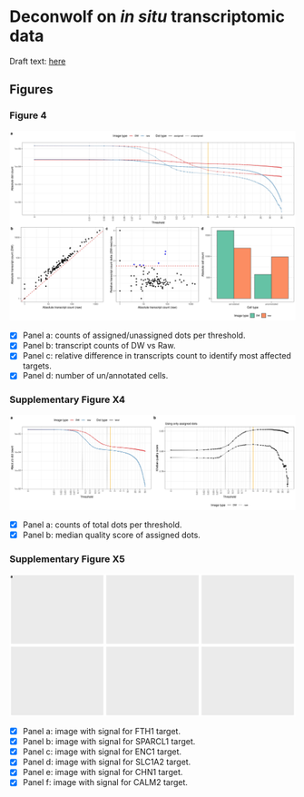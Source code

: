 # Deconwolf on *in situ* transcriptomic data

Draft text: [here](https://docs.google.com/document/d/1FSr8qI8tQaduHLGC90o6I0BiqRBBGtMpNCI8gJZRguQ/edit)

## Figures

### Figure 4

![Fig.4](figures/fig_4.jpg)

- [x] Panel a: counts of assigned/unassigned dots per threshold.
- [x] Panel b: transcript counts of DW vs Raw.
- [x] Panel c: relative difference in transcripts count to identify most affected targets.
- [x] Panel d: number of un/annotated cells.

### Supplementary Figure X4

![Supp.Fig.X4](figures/supp_fig_x4.jpg)

- [x] Panel a: counts of total dots per threshold.
- [x] Panel b: median quality score of assigned dots.

### Supplementary Figure X5

![Supp.Fig.X5](figures/supp_fig_x5.jpg)

- [x] Panel a: image with signal for FTH1 target.
- [x] Panel b: image with signal for SPARCL1 target.
- [x] Panel c: image with signal for ENC1 target.
- [x] Panel d: image with signal for SLC1A2 target.
- [x] Panel e: image with signal for CHN1 target.
- [x] Panel f: image with signal for CALM2 target.
